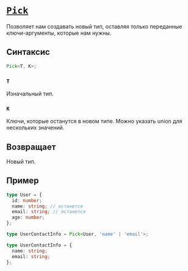 # [`Pick`](../index.md)

Позволяет нам создавать новый тип, оставляя только переданные ключи-аргументы, которые нам нужны.

## Синтаксис

```ts
Pick<T, K>;
```

### `T`

Изначальный тип.

### `K`

Ключи, которые останутся в новом типе. Можно указать union для нескольких значений.

## Возвращает

Новый тип.

## Пример

```ts
type User = {
  id: number;
  name: string; // останется
  email: string; // останется
  age: number;
};

type UserContactInfo = Pick<User, 'name' | 'email'>;

type UserContactInfo = {
  name: string;
  email: string;
};
```
